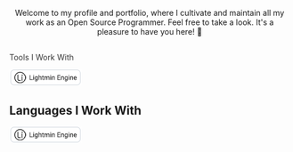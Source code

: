 <p align="center">
Welcome to my profile and portfolio, where I cultivate and maintain all my work as an Open Source Programmer. Feel free to take a look. It's a pleasure to have you here! 🙂
</p>

## 
<p style="color: #383838;">Tools I Work With</p>
<img src="images/lightmin.png" />

## Languages ​​I Work With
<img src="images/lightmin.png" />